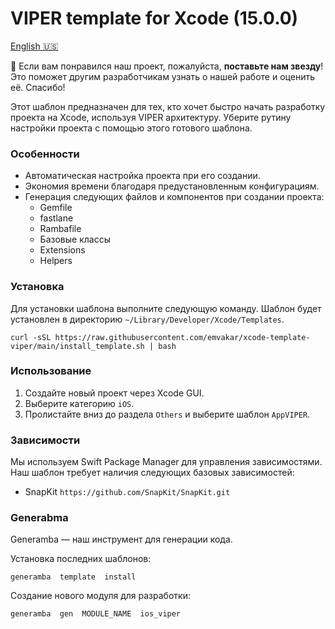 # VIPER template for Xcode (15.0.0)

[English :us:](./README.md)

:star2: Если вам понравился наш проект, пожалуйста, **поставьте нам звезду**! Это поможет другим разработчикам узнать о нашей работе и оценить её. Спасибо!

Этот шаблон предназначен для тех, кто хочет быстро начать разработку проекта на Xcode, используя VIPER архитектуру. 
Уберите рутину настройки проекта с помощью этого готового шаблона.

### Особенности

- Автоматическая настройка проекта при его создании.
- Экономия времени благодаря предустановленным конфигурациям.
- Генерация следующих файлов и компонентов при создании проекта:
    - Gemfile
    - fastlane
    - Rambafile
    - Базовые классы
    - Extensions
    - Helpers


### Установка
Для установки шаблона выполните следующую команду. Шаблон будет установлен в директорию `~/Library/Developer/Xcode/Templates`.

```shell
curl -sSL https://raw.githubusercontent.com/emvakar/xcode-template-viper/main/install_template.sh | bash
```

### Использование

1. Создайте новый проект через Xcode GUI.
2. Выберите категорию `iOS`.
3. Пролистайте вниз до раздела `Others` и выберите шаблон `AppVIPER`.

### Зависимости

Мы используем Swift Package Manager для управления зависимостями. 
Наш шаблон требует наличия следующих базовых зависимостей:

- SnapKit `https://github.com/SnapKit/SnapKit.git`

### Generabma

Generamba — наш инструмент для генерации кода.

Установка последних шаблонов:

```shell
generamba  template  install
```

Создание нового модуля для разработки:

```shell
generamba  gen  MODULE_NAME  ios_viper
```